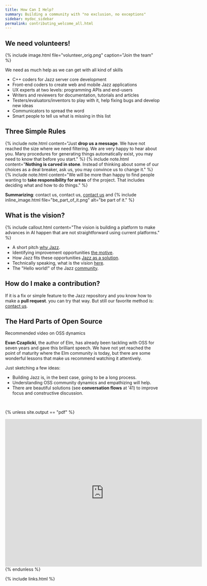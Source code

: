 ```yaml
---
title: How Can I Help?
summary: Building a community with "no exclusion, no exceptions"
sidebar: mydoc_sidebar
permalink: contributing_welcome_all.html
---
```


## We need volunteers!

{% include image.html file="volunteer_orig.png" caption="Join the team" %}

We need as much help as we can get with all kind of skills

  * C++ coders for Jazz server core development
  * Front-end coders to create web and mobile Jazz applications
  * UX experts at two levels: programming APIs and end-users
  * Writers and reviewers for documentation, tutorials and articles
  * Testers/evaluators/inventors to play with it, help fixing bugs and develop new ideas
  * Communicators to spread the word
  * Smart people to tell us what is missing in this list

## Three Simple Rules

{% include note.html content="Just **drop us a message**. We have not reached the size where we need filtering. We are very happy to hear
about you. Many procedures for generating things automatically exist, you may need to know that before you start." %}
{% include note.html content="**Nothing is carved in stone**. Instead of thinking about some of our choices as a deal breaker, ask us, you
may convince us to change it." %}
{% include note.html content="We will be more than happy to find people wanting to **take responsibility for areas** of the project. That
includes deciding what and how to do things." %}

**Summarizing**: contact us, contact us, <a href="mailto:kaalam@kaalam.ai">contact us</a>
and {% include inline_image.html file="be_part_of_it.png" alt="be part of it." %}

## What is the vision?

{% include callout.html content="The vision is building a platform to make advances in AI happen that are not straightforward using current
platforms." %}

  * A short pitch [why Jazz](/kaalam/2018/10/04/why_jazz.html).
  * Identifying improvement opportunities [the motive](/kaalam/2018/10/02/reviewing_the_motive.html).
  * How Jazz fits these opportunities [Jazz as a solution](/kaalam/2018/10/01/how_is_jazz_a_solution.html).
  * Technically speaking, what is the vision [here](vision_intro_page.html).
  * The "Hello world!" of the Jazz [community](/kaalam/2018/10/03/what_is_kaalam_ai.html).

## How do I make a contribution?

If it is a fix or simple feature to the Jazz repository and you know how to make a **pull request**. you can try that way. But still our
favorite method is: <a href="mailto:kaalam@kaalam.ai">contact us</a>.

## The **Hard Parts** of Open Source

<span class="label label-success">Recommended video on OSS dynamics</span>

**Evan Czaplicki**, the author of Elm, has already been tackling with OSS for seven years and gave this brilliant speech. We have not yet
reached the point of maturity where the Elm community is today, but there are some wonderful lessons that make us recommend watching it
attentively.

Just sketching a few ideas:

  * Building Jazz is, in the best case, going to be a long process.
  * Understanding OSS community dynamics and empathizing will help.
  * There are beautiful solutions (see **conversation flows** at '41) to improve focus and constructive discussion.

<br/>

{% unless site.output == "pdf" %}

<iframe width="640" height="480" src="https://www.youtube.com/embed/o_4EX4dPppA" frameborder="0" allow="autoplay; encrypted-media" allowfullscreen></iframe>
{% endunless %}

<br/>

{% include links.html %}
